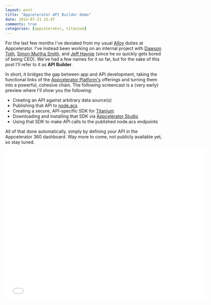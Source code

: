 ```yaml
---
layout: post
title: "Appcelerator API Builder Demo"
date: 2014-07-21 15:47
comments: true
categories: [appcelerator, titanium]
---
```


For the last few months I've deviated from my usual [Alloy](http://www.appcelerator.com/platform/alloy/) duties at Appcelerator. I've instead been working on an internal project with [Dawson Toth](https://twitter.com/dawsontoth), [Simon Murtha Smith](https://twitter.com/smurthas), and [Jeff Haynie](https://twitter.com/jhaynie) (since he so quickly gets bored of being CEO). We've had a few names for it so far, but for the sake of this post I'll refer to it as **API Builder**.

In short, it bridges the gap between app and API development, taking the functional links of the [Appcelerator Platform's](http://www.appcelerator.com/platform/appcelerator-platform/) offerings and turning them into a powerful, cohesive chain. The following screencast is a (very early) preview where I'll show you the following:

* Creating an API against arbitrary data source(s)
* Publishing that API to [node.acs](http://docs.appcelerator.com/cloud/latest/#!/guide/node)
* Creating a secure, API-specific SDK for [Titanium](http://www.appcelerator.com/titanium/)
* Downloading and installing that SDK via [Appcelerator Studio](http://www.appcelerator.com/platform/appcelerator-studio/)
* Using that SDK to make API calls to the published node.acs endpoints

All of that done automatically, simply by defining your API in the Appcelerator 360 dashboard. Way more to come, not publicly available yet, so stay tuned.

<iframe width="640" height="480" src="//www.youtube.com/embed/6J07tU2Wejg" frameborder="0" allowfullscreen></iframe>
